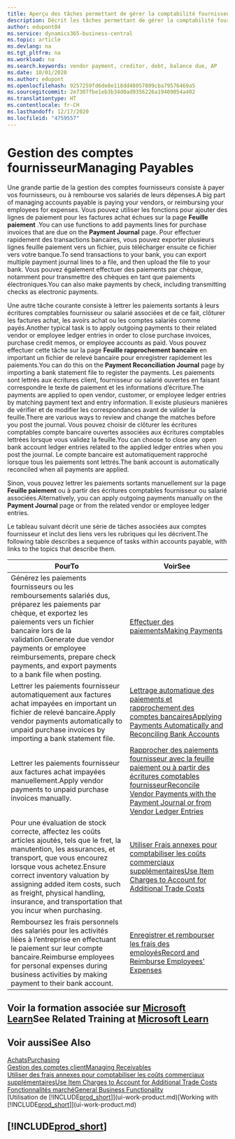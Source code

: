 ```yaml
---
title: Aperçu des tâches permettant de gérer la comptabilité fournisseur| Microsoft Docs
description: Décrit les tâches permettant de gérer la comptabilité fournisseur, par exemple, le paiement des créditeurs ou le lettrage de paiements sortants dans la comptabilité pour clôturer des factures ou des avoirs.
author: edupont04
ms.service: dynamics365-business-central
ms.topic: article
ms.devlang: na
ms.tgt_pltfrm: na
ms.workload: na
ms.search.keywords: vendor payment, creditor, debt, balance due, AP
ms.date: 10/01/2020
ms.author: edupont
ms.openlocfilehash: 9257259fd6de8e118dd48057809cba79576469a5
ms.sourcegitcommit: 2e7307fbe1eb3b34d0ad9356226a19409054a402
ms.translationtype: HT
ms.contentlocale: fr-CH
ms.lasthandoff: 12/17/2020
ms.locfileid: "4759557"
---
```

# <a name="managing-payables"></a><span data-ttu-id="20dd3-103">Gestion des comptes fournisseur</span><span class="sxs-lookup"><span data-stu-id="20dd3-103">Managing Payables</span></span>

<span data-ttu-id="20dd3-104">Une grande partie de la gestion des comptes fournisseurs consiste à payer vos fournisseurs, ou à rembourse vos salariés de leurs dépenses.</span><span class="sxs-lookup"><span data-stu-id="20dd3-104">A big part of managing accounts payable is paying your vendors, or reimbursing your employees for expenses.</span></span> <span data-ttu-id="20dd3-105">Vous pouvez utiliser les fonctions pour ajouter des lignes de paiement pour les factures achat échues sur la page **Feuille paiement** .</span><span class="sxs-lookup"><span data-stu-id="20dd3-105">You can use functions to add payments lines for purchase invoices that are due on the **Payment Journal** page.</span></span> <span data-ttu-id="20dd3-106">Pour effectuer rapidement des transactions bancaires, vous pouvez exporter plusieurs lignes feuille paiement vers un fichier, puis télécharger ensuite ce fichier vers votre banque.</span><span class="sxs-lookup"><span data-stu-id="20dd3-106">To send transactions to your bank, you can export multiple payment journal lines to a file, and then upload the file to your bank.</span></span> <span data-ttu-id="20dd3-107">Vous pouvez également effectuer des paiements par chèque, notamment pour transmettre des chèques en tant que paiements électroniques.</span><span class="sxs-lookup"><span data-stu-id="20dd3-107">You can also make payments by check, including transmitting checks as electronic payments.</span></span>

<span data-ttu-id="20dd3-108">Une autre tâche courante consiste à lettrer les paiements sortants à leurs écritures comptables fournisseur ou salarié associées et de ce fait, clôturer les factures achat, les avoirs achat ou les comptes salariés comme payés.</span><span class="sxs-lookup"><span data-stu-id="20dd3-108">Another typical task is to apply outgoing payments to their related vendor or employee ledger entries in order to close purchase invoices, purchase credit memos, or employee accounts as paid.</span></span> <span data-ttu-id="20dd3-109">Vous pouvez effectuer cette tâche sur la page **Feuille rapprochement bancaire** en important un fichier de relevé bancaire pour enregistrer rapidement les paiements.</span><span class="sxs-lookup"><span data-stu-id="20dd3-109">You can do this on the **Payment Reconciliation Journal** page by importing a bank statement file to register the payments.</span></span> <span data-ttu-id="20dd3-110">Les paiements sont lettrés aux écritures client, fournisseur ou salarié ouvertes en faisant correspondre le texte de paiement et les informations d’écriture.</span><span class="sxs-lookup"><span data-stu-id="20dd3-110">The payments are applied to open vendor, customer, or employee ledger entries by matching payment text and entry information.</span></span> <span data-ttu-id="20dd3-111">Il existe plusieurs manières de vérifier et de modifier les correspondances avant de valider la feuille.</span><span class="sxs-lookup"><span data-stu-id="20dd3-111">There are various ways to review and change the matches before you post the journal.</span></span> <span data-ttu-id="20dd3-112">Vous pouvez choisir de clôturer les écritures comptables compte bancaire ouvertes associées aux écritures comptables lettrées lorsque vous validez la feuille.</span><span class="sxs-lookup"><span data-stu-id="20dd3-112">You can choose to close any open bank account ledger entries related to the applied ledger entries when you post the journal.</span></span> <span data-ttu-id="20dd3-113">Le compte bancaire est automatiquement rapproché lorsque tous les paiements sont lettrés.</span><span class="sxs-lookup"><span data-stu-id="20dd3-113">The bank account is automatically reconciled when all payments are applied.</span></span>

<span data-ttu-id="20dd3-114">Sinon, vous pouvez lettrer les paiements sortants manuellement sur la page **Feuille paiement** ou à partir des écritures comptables fournisseur ou salarié associées.</span><span class="sxs-lookup"><span data-stu-id="20dd3-114">Alternatively, you can apply outgoing payments manually on the **Payment Journal** page or from the related vendor or employee ledger entries.</span></span>

<span data-ttu-id="20dd3-115">Le tableau suivant décrit une série de tâches associées aux comptes fournisseur et inclut des liens vers les rubriques qui les décrivent.</span><span class="sxs-lookup"><span data-stu-id="20dd3-115">The following table describes a sequence of tasks within accounts payable, with links to the topics that describe them.</span></span>

| <span data-ttu-id="20dd3-116">Pour</span><span class="sxs-lookup"><span data-stu-id="20dd3-116">To</span></span> | <span data-ttu-id="20dd3-117">Voir</span><span class="sxs-lookup"><span data-stu-id="20dd3-117">See</span></span> |
| --- | --- |
| <span data-ttu-id="20dd3-118">Générez les paiements fournisseurs ou les remboursements salariés dus, préparez les paiements par chèque, et exportez les paiements vers un fichier bancaire lors de la validation.</span><span class="sxs-lookup"><span data-stu-id="20dd3-118">Generate due vendor payments or employee reimbursements, prepare check payments, and export payments to a bank file when posting.</span></span> |[<span data-ttu-id="20dd3-119">Effectuer des paiements</span><span class="sxs-lookup"><span data-stu-id="20dd3-119">Making Payments</span></span>](payables-make-payments.md) |
| <span data-ttu-id="20dd3-120">Lettrer les paiements fournisseur automatiquement aux factures achat impayées en important un fichier de relevé bancaire.</span><span class="sxs-lookup"><span data-stu-id="20dd3-120">Apply vendor payments automatically to unpaid purchase invoices by importing a bank statement file.</span></span> |[<span data-ttu-id="20dd3-121">Lettrage automatique des paiements et rapprochement des comptes bancaires</span><span class="sxs-lookup"><span data-stu-id="20dd3-121">Applying Payments Automatically and Reconciling Bank Accounts</span></span>](receivables-apply-payments-auto-reconcile-bank-accounts.md) |
| <span data-ttu-id="20dd3-122">Lettrer les paiements fournisseur aux factures achat impayées manuellement.</span><span class="sxs-lookup"><span data-stu-id="20dd3-122">Apply vendor payments to unpaid purchase invoices manually.</span></span> |[<span data-ttu-id="20dd3-123">Rapprocher des paiements fournisseur avec la feuille paiement ou à partir des écritures comptables fournisseur</span><span class="sxs-lookup"><span data-stu-id="20dd3-123">Reconcile Vendor Payments with the Payment Journal or from Vendor Ledger Entries</span></span>](payables-how-apply-purchase-transactions-manually.md) |
|<span data-ttu-id="20dd3-124">Pour une évaluation de stock correcte, affectez les coûts articles ajoutés, tels que le fret, la manutention, les assurances, et transport, que vous encourez lorsque vous achetez.</span><span class="sxs-lookup"><span data-stu-id="20dd3-124">Ensure correct inventory valuation by assigning added item costs, such as freight, physical handling, insurance, and transportation that you incur when purchasing.</span></span>|[<span data-ttu-id="20dd3-125">Utiliser Frais annexes pour comptabiliser les coûts commerciaux supplémentaires</span><span class="sxs-lookup"><span data-stu-id="20dd3-125">Use Item Charges to Account for Additional Trade Costs</span></span>](payables-how-assign-item-charges.md)|
|<span data-ttu-id="20dd3-126">Remboursez les frais personnels des salariés pour les activités liées à l’entreprise en effectuant le paiement sur leur compte bancaire.</span><span class="sxs-lookup"><span data-stu-id="20dd3-126">Reimburse employees for personal expenses during business activities by making payment to their bank account.</span></span>|[<span data-ttu-id="20dd3-127">Enregistrer et rembourser les frais des employés</span><span class="sxs-lookup"><span data-stu-id="20dd3-127">Record and Reimburse Employees' Expenses</span></span>](finance-how-record-reimburse-employee-expenses.md)|

## <a name="see-related-training-at-microsoft-learn"></a><span data-ttu-id="20dd3-128">Voir la formation associée sur [Microsoft Learn](/learn/paths/process-customer-vendor-payments-dynamics-365-business-central/)</span><span class="sxs-lookup"><span data-stu-id="20dd3-128">See Related Training at [Microsoft Learn](/learn/paths/process-customer-vendor-payments-dynamics-365-business-central/)</span></span>

## <a name="see-also"></a><span data-ttu-id="20dd3-129">Voir aussi</span><span class="sxs-lookup"><span data-stu-id="20dd3-129">See Also</span></span>
[<span data-ttu-id="20dd3-130">Achats</span><span class="sxs-lookup"><span data-stu-id="20dd3-130">Purchasing</span></span>](purchasing-manage-purchasing.md)  
[<span data-ttu-id="20dd3-131">Gestion des comptes client</span><span class="sxs-lookup"><span data-stu-id="20dd3-131">Managing Receivables</span></span>](receivables-manage-receivables.md)  
[<span data-ttu-id="20dd3-132">Utiliser des frais annexes pour comptabiliser les coûts commerciaux supplémentaires</span><span class="sxs-lookup"><span data-stu-id="20dd3-132">Use Item Charges to Account for Additional Trade Costs</span></span>](payables-how-assign-item-charges.md)  
[<span data-ttu-id="20dd3-133">Fonctionnalités marché</span><span class="sxs-lookup"><span data-stu-id="20dd3-133">General Business Functionality</span></span>](ui-across-business-areas.md)  
<span data-ttu-id="20dd3-134">[Utilisation de [!INCLUDE[prod_short](includes/prod_short.md)]](ui-work-product.md)</span><span class="sxs-lookup"><span data-stu-id="20dd3-134">[Working with [!INCLUDE[prod_short](includes/prod_short.md)]](ui-work-product.md)</span></span>

## [!INCLUDE[prod_short](includes/free_trial_md.md)]  
